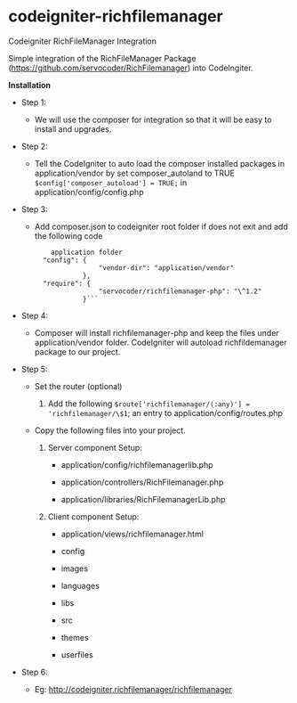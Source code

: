 # codeigniter-richfilemanager
Codeigniter RichFileManager Integration

Simple integration of the RichFileManager Package
(<https://github.com/servocoder/RichFilemanager>) into CodeIngiter.

**Installation**

-   Step 1:

    -   We will use the composer for integration so that it will be easy to
        install and upgrades.

-   Step 2:

    -   Tell the CodeIgniter to auto load the composer installed packages in
        application/vendor by set composer_autoland to TRUE
        `$config['composer_autoload'] = TRUE;` in
        application/config/config.php

-   Step 3:

    -   Add composer.json to codeigniter root folder if does not exit and add
        the following code

        ``` // composer will create a vendor folder under codeigniter
            application folder
          "config": {
         				"vendor-dir": "application/vendor"
         			},
          "require": {
        				"servocoder/richfilemanager-php": "\^1.2"
        			}```

-   Step 4:

    -   Composer will install richfilemanager-php and keep the files under
        application/vendor folder. CodeIgniter will autoload richfildemanager
        package to our project.

-   Step 5:

    -   Set the router (optional)

        1.  Add the following `$route['richfilemanager/(:any)'] =
            'richfilemanager/\$1`; an entry to application/config/routes.php

    -   Copy the following files into your project.

        1.  Server component Setup:

            -   application/config/richfilemanagerlib.php

            -   application/controllers/RichFilemanager.php

            -   application/libraries/RichFilemanagerLib.php

        2.  Client component Setup:

            -   application/views/richfilemanager.html

            -   config

            -   images

            -   languages

            -   libs

            -   src

            -   themes

            -   userfiles

-   Step 6:

    -   Eg: http://codeigniter.richfilemanager/richfilemanager
